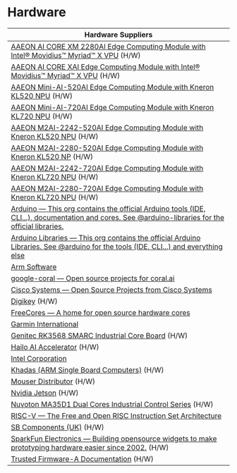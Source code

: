 # Hardware 

| Hardware Suppliers |
|-----------|
| [AAEON AI CORE XM 2280AI Edge Computing Module with Intel® Movidius™ Myriad™ X VPU](https://www.aaeon.com/en/p/ai-edge-computing-board-ai-core-xm-2280) (H/W) |
| [AAEON AI CORE XAI Edge Computing Module with Intel® Movidius™ Myriad™ X VPU](https://www.aaeon.com/en/p/ai-edge-computing-board-ai-core-x) (H/W) |
| [AAEON Mini-AI-520AI Edge Computing Module with Kneron KL520 NPU](https://www.aaeon.com/en/p/ai-modules-mini-ai-520) (H/W) |
| [AAEON Mini-AI-720AI Edge Computing Module with Kneron KL720 NPU](https://www.aaeon.com/en/p/ai-modules-mini-ai-520) (H/W) |
| [AAEON M2AI-2242-520AI Edge Computing Module with Kneron KL520 NPU](https://www.aaeon.com/en/p/ai-modules-m2ai-2242-520) (H/W) |
| [AAEON M2AI-2280-520AI Edge Computing Module with Kneron KL520 NP](https://www.aaeon.com/en/p/ai-modules-m2ai-2280-520) (H/W) |
| [AAEON M2AI-2242-720AI Edge Computing Module with Kneron KL720 NPU](https://www.aaeon.com/en/p/ai-edge-computing-solutions-m2ai-2242-720) (H/W) |
| [AAEON M2AI-2280-720AI Edge Computing Module with Kneron KL720 NPU](https://www.aaeon.com/en/p/ai-edge-computing-solutions-m2ai-2280-720) (H/W) |
| [Arduino — This org contains the official Arduino tools (IDE, CLI...), documentation and cores. See @arduino-libraries for the official libraries.](https://github.com/arduino) |
| [Arduino Libraries — This org contains the official Arduino Libraries. See @arduino for the tools (IDE, CLI...) and everything else](https://github.com/arduino-libraries) |
| [Arm Software](https://github.com/ARM-software) |
| [google-coral — Open source projects for coral.ai](https://github.com/google-coral) |
| [Cisco Systems — Open Source Projects from Cisco Systems](https://github.com/cisco) |
| [Digikey](https://www.digikey.com/) (H/W) |
| [FreeCores — A home for open source hardware cores](https://github.com/freecores) |
| [Garmin International](https://github.com/garmin) |
| [Genitec RK3568 SMARC Industrial Core Board](https://www.geniatech.com/product/som-3568-smarc/) (H/W) |
| [Hailo AI Accelerator](https://hailo.ai/) (H/W) |
| [Intel Corporation](https://github.com/intel) | 
| [Khadas (ARM Single Board Computers)](https://www.khadas.com/shop?Collection=All&sort=price_descending) (H/W) |
| [Mouser Distributor](https://www.mouser.com/) (H/W) |
| [Nvidia Jetson](https://store.nvidia.com/en-us/jetson/store/) (H/W) |
| [Nuvoton MA35D1 Dual Cores Industrial Control Series](https://www.nuvoton.com/products/microprocessors/arm-cortex-a35-mpus/ma35d1-high-performance-edge-iiot-series/) (H/W) |
| [RISC-V — The Free and Open RISC Instruction Set Architecture](https://github.com/riscv) |
| [SB Components \(UK\)](https://shop.sb-components.co.uk/) (H/W) |
| [SparkFun Electronics — Building opensource widgets to make prototyping hardware easier since 2002.](https://github.com/sparkfun) (H/W) |
| [Trusted Firmware-A Documentation](https://trustedfirmware-a.readthedocs.io/en/latest/index.html) (H/W) |

